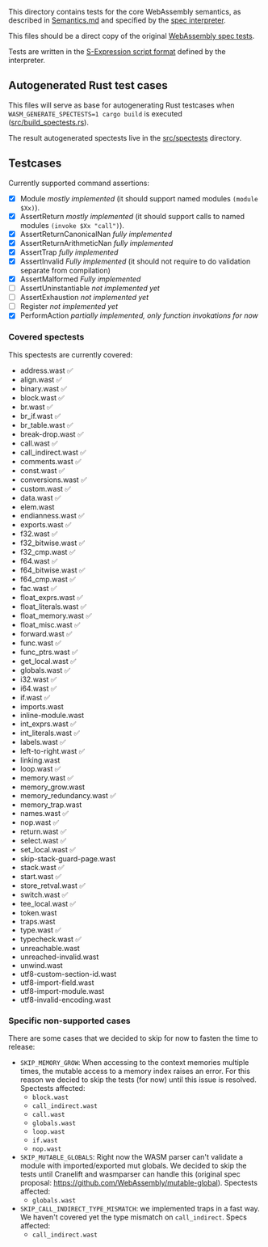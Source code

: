 This directory contains tests for the core WebAssembly semantics, as described in [Semantics.md](https://github.com/WebAssembly/design/blob/master/Semantics.md) and specified by the [spec interpreter](https://github.com/WebAssembly/spec/blob/master/interpreter/spec).

This files should be a direct copy of the original [WebAssembly spec tests](https://github.com/WebAssembly/spec/tree/master/test/core).

Tests are written in the [S-Expression script format](https://github.com/WebAssembly/spec/blob/master/interpreter/README.md#s-expression-syntax) defined by the interpreter.

## Autogenerated Rust test cases

This files will serve as base for autogenerating Rust testcases
when `WASM_GENERATE_SPECTESTS=1 cargo build` is executed
([src/build_spectests.rs](https://github.com/WAFoundation/wasmer/blob/master/src/build_spectests.rs)).

The result autogenerated spectests live in the [src/spectests](https://github.com/WAFoundation/wasmer/tree/master/src/spectests)
directory.

## Testcases

Currently supported command assertions:

- [x] Module _mostly implemented_ (it should support named modules `(module $Xx)`).
- [x] AssertReturn _mostly implemented_ (it should support calls to named modules `(invoke $Xx "call")`).
- [x] AssertReturnCanonicalNan _fully implemented_
- [x] AssertReturnArithmeticNan _fully implemented_
- [x] AssertTrap _fully implemented_
- [x] AssertInvalid _Fully implemented_ (it should not require to do validation separate from compilation)
- [x] AssertMalformed _Fully implemented_
- [ ] AssertUninstantiable _not implemented yet_
- [ ] AssertExhaustion _not implemented yet_
- [ ] Register _not implemented yet_
- [x] PerformAction _partially implemented, only function invokations for now_

### Covered spectests

This spectests are currently covered:

- address.wast ✅
- align.wast ✅
- binary.wast ✅
- block.wast ✅
- br.wast ✅
- br_if.wast ✅
- br_table.wast ✅
- break-drop.wast ✅
- call.wast ✅
- call_indirect.wast ✅
- comments.wast ✅
- const.wast ✅
- conversions.wast ✅
- custom.wast ✅
- data.wast ✅
- elem.wast
- endianness.wast ✅
- exports.wast ✅
- f32.wast ✅
- f32_bitwise.wast ✅
- f32_cmp.wast ✅
- f64.wast ✅
- f64_bitwise.wast ✅
- f64_cmp.wast ✅
- fac.wast ✅
- float_exprs.wast ✅
- float_literals.wast ✅
- float_memory.wast ✅
- float_misc.wast ✅
- forward.wast ✅
- func.wast ✅
- func_ptrs.wast ✅
- get_local.wast ✅
- globals.wast ✅
- i32.wast ✅
- i64.wast ✅
- if.wast ✅
- imports.wast
- inline-module.wast
- int_exprs.wast ✅
- int_literals.wast ✅
- labels.wast ✅
- left-to-right.wast ✅
- linking.wast
- loop.wast ✅
- memory.wast ✅
- memory_grow.wast
- memory_redundancy.wast ✅
- memory_trap.wast
- names.wast ✅
- nop.wast ✅
- return.wast ✅
- select.wast ✅
- set_local.wast ✅
- skip-stack-guard-page.wast
- stack.wast ✅
- start.wast ✅
- store_retval.wast ✅
- switch.wast ✅
- tee_local.wast ✅
- token.wast
- traps.wast
- type.wast ✅
- typecheck.wast ✅
- unreachable.wast
- unreached-invalid.wast
- unwind.wast
- utf8-custom-section-id.wast
- utf8-import-field.wast
- utf8-import-module.wast
- utf8-invalid-encoding.wast

### Specific non-supported cases

There are some cases that we decided to skip for now to fasten the time to release:

- `SKIP_MEMORY_GROW`: When accessing to the context memories multiple times, the mutable access to a memory index raises an error. For this reason we decied to skip the tests (for now) until this issue is resolved. Spectests affected:
  - `block.wast`
  - `call_indirect.wast`
  - `call.wast`
  - `globals.wast`
  - `loop.wast`
  - `if.wast`
  - `nop.wast`
- `SKIP_MUTABLE_GLOBALS`: Right now the WASM parser can't validate a module with imported/exported mut globals. We decided to skip the tests until Cranelift and wasmparser can handle this (original spec proposal: https://github.com/WebAssembly/mutable-global). Spectests affected:
  - `globals.wast`
- `SKIP_CALL_INDIRECT_TYPE_MISMATCH`: we implemented traps in a fast way. We haven't covered yet the type mismatch on `call_indirect`. Specs affected:
  - `call_indirect.wast`
